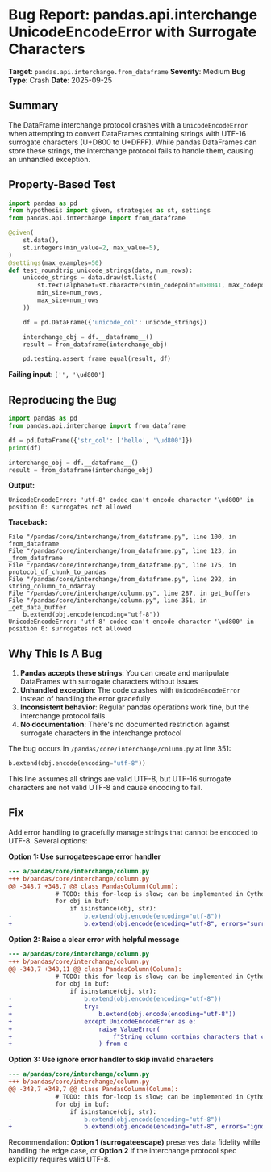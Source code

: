 # Bug Report: pandas.api.interchange UnicodeEncodeError with Surrogate Characters

**Target**: `pandas.api.interchange.from_dataframe`
**Severity**: Medium
**Bug Type**: Crash
**Date**: 2025-09-25

## Summary

The DataFrame interchange protocol crashes with a `UnicodeEncodeError` when attempting to convert DataFrames containing strings with UTF-16 surrogate characters (U+D800 to U+DFFF). While pandas DataFrames can store these strings, the interchange protocol fails to handle them, causing an unhandled exception.

## Property-Based Test

```python
import pandas as pd
from hypothesis import given, strategies as st, settings
from pandas.api.interchange import from_dataframe

@given(
    st.data(),
    st.integers(min_value=2, max_value=5),
)
@settings(max_examples=50)
def test_roundtrip_unicode_strings(data, num_rows):
    unicode_strings = data.draw(st.lists(
        st.text(alphabet=st.characters(min_codepoint=0x0041, max_codepoint=0x1F600), min_size=0, max_size=20),
        min_size=num_rows,
        max_size=num_rows
    ))

    df = pd.DataFrame({'unicode_col': unicode_strings})

    interchange_obj = df.__dataframe__()
    result = from_dataframe(interchange_obj)

    pd.testing.assert_frame_equal(result, df)
```

**Failing input**: `['', '\ud800']`

## Reproducing the Bug

```python
import pandas as pd
from pandas.api.interchange import from_dataframe

df = pd.DataFrame({'str_col': ['hello', '\ud800']})
print(df)

interchange_obj = df.__dataframe__()
result = from_dataframe(interchange_obj)
```

**Output:**
```
UnicodeEncodeError: 'utf-8' codec can't encode character '\ud800' in position 0: surrogates not allowed
```

**Traceback:**
```
File "/pandas/core/interchange/from_dataframe.py", line 100, in from_dataframe
File "/pandas/core/interchange/from_dataframe.py", line 123, in _from_dataframe
File "/pandas/core/interchange/from_dataframe.py", line 175, in protocol_df_chunk_to_pandas
File "/pandas/core/interchange/from_dataframe.py", line 292, in string_column_to_ndarray
File "/pandas/core/interchange/column.py", line 287, in get_buffers
File "/pandas/core/interchange/column.py", line 351, in _get_data_buffer
    b.extend(obj.encode(encoding="utf-8"))
UnicodeEncodeError: 'utf-8' codec can't encode character '\ud800' in position 0: surrogates not allowed
```

## Why This Is A Bug

1. **Pandas accepts these strings**: You can create and manipulate DataFrames with surrogate characters without issues
2. **Unhandled exception**: The code crashes with `UnicodeEncodeError` instead of handling the error gracefully
3. **Inconsistent behavior**: Regular pandas operations work fine, but the interchange protocol fails
4. **No documentation**: There's no documented restriction against surrogate characters in the interchange protocol

The bug occurs in `/pandas/core/interchange/column.py` at line 351:
```python
b.extend(obj.encode(encoding="utf-8"))
```

This line assumes all strings are valid UTF-8, but UTF-16 surrogate characters are not valid UTF-8 and cause encoding to fail.

## Fix

Add error handling to gracefully manage strings that cannot be encoded to UTF-8. Several options:

**Option 1: Use surrogateescape error handler**
```diff
--- a/pandas/core/interchange/column.py
+++ b/pandas/core/interchange/column.py
@@ -348,7 +348,7 @@ class PandasColumn(Column):
             # TODO: this for-loop is slow; can be implemented in Cython/C/C++ later
             for obj in buf:
                 if isinstance(obj, str):
-                    b.extend(obj.encode(encoding="utf-8"))
+                    b.extend(obj.encode(encoding="utf-8", errors="surrogateescape"))
```

**Option 2: Raise a clear error with helpful message**
```diff
--- a/pandas/core/interchange/column.py
+++ b/pandas/core/interchange/column.py
@@ -348,7 +348,11 @@ class PandasColumn(Column):
             # TODO: this for-loop is slow; can be implemented in Cython/C/C++ later
             for obj in buf:
                 if isinstance(obj, str):
-                    b.extend(obj.encode(encoding="utf-8"))
+                    try:
+                        b.extend(obj.encode(encoding="utf-8"))
+                    except UnicodeEncodeError as e:
+                        raise ValueError(
+                            f"String column contains characters that cannot be encoded as UTF-8: {e}"
+                        ) from e
```

**Option 3: Use ignore error handler to skip invalid characters**
```diff
--- a/pandas/core/interchange/column.py
+++ b/pandas/core/interchange/column.py
@@ -348,7 +348,7 @@ class PandasColumn(Column):
             # TODO: this for-loop is slow; can be implemented in Cython/C/C++ later
             for obj in buf:
                 if isinstance(obj, str):
-                    b.extend(obj.encode(encoding="utf-8"))
+                    b.extend(obj.encode(encoding="utf-8", errors="ignore"))
```

Recommendation: **Option 1 (surrogateescape)** preserves data fidelity while handling the edge case, or **Option 2** if the interchange protocol spec explicitly requires valid UTF-8.